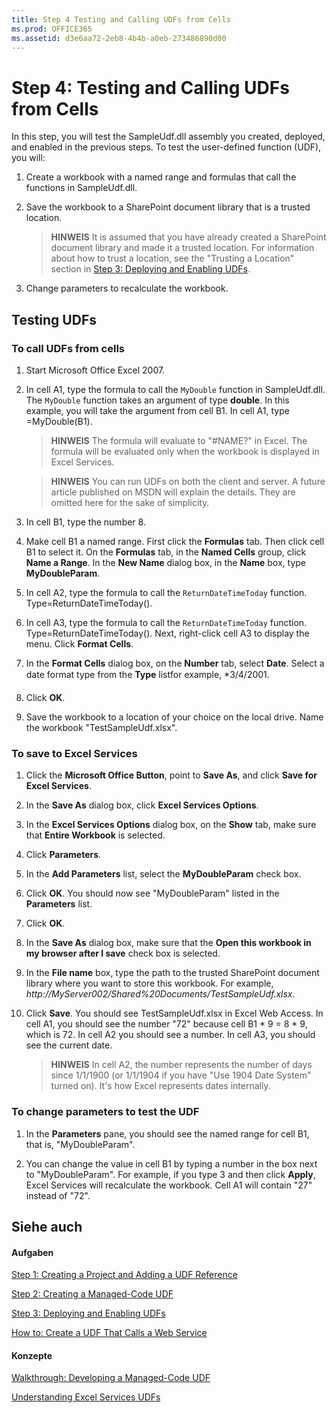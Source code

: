 ```yaml
---
title: Step 4 Testing and Calling UDFs from Cells
ms.prod: OFFICE365
ms.assetid: d3e6aa72-2eb8-4b4b-a0eb-273486890d00
---
```



# Step 4: Testing and Calling UDFs from Cells

In this step, you will test the SampleUdf.dll assembly you created, deployed, and enabled in the previous steps. To test the user-defined function (UDF), you will:
  
    
    


1. Create a workbook with a named range and formulas that call the functions in SampleUdf.dll.
    
  
2. Save the workbook to a SharePoint document library that is a trusted location.
    
    > **HINWEIS**
      > It is assumed that you have already created a SharePoint document library and made it a trusted location. For information about how to trust a location, see the "Trusting a Location" section in  [Step 3: Deploying and Enabling UDFs](step-3-deploying-and-enabling-udfs.md). 
3. Change parameters to recalculate the workbook.
    
  

## Testing UDFs


### To call UDFs from cells


1. Start Microsoft Office Excel 2007.
    
  
2. In cell A1, type the formula to call the  `MyDouble` function in SampleUdf.dll. The `MyDouble` function takes an argument of type **double**. In this example, you will take the argument from cell B1. In cell A1, type =MyDouble(B1).
    
    > **HINWEIS**
      > The formula will evaluate to "#NAME?" in Excel. The formula will be evaluated only when the workbook is displayed in Excel Services. 

    > **HINWEIS**
      > You can run UDFs on both the client and server. A future article published on MSDN will explain the details. They are omitted here for the sake of simplicity. 
3. In cell B1, type the number 8.
    
  
4. Make cell B1 a named range. First click the **Formulas** tab. Then click cell B1 to select it. On the **Formulas** tab, in the **Named Cells** group, click **Name a Range**. In the **New Name** dialog box, in the **Name** box, type **MyDoubleParam**.
    
  
5. In cell A2, type the formula to call the  `ReturnDateTimeToday` function. Type=ReturnDateTimeToday().
    
  
6. In cell A3, type the formula to call the  `ReturnDateTimeToday` function. Type=ReturnDateTimeToday(). Next, right-click cell A3 to display the menu. Click **Format Cells**.
    
  
7. In the **Format Cells** dialog box, on the **Number** tab, select **Date**. Select a date format type from the **Type** listfor example, *3/4/2001.
    
  
8. Click **OK**.
    
  
9. Save the workbook to a location of your choice on the local drive. Name the workbook "TestSampleUdf.xlsx". 
    
  

### To save to Excel Services


1. Click the **Microsoft Office Button**, point to **Save As**, and click **Save for Excel Services**. 
    
  
2. In the **Save As** dialog box, click **Excel Services Options**.
    
  
3. In the **Excel Services Options** dialog box, on the **Show** tab, make sure that **Entire Workbook** is selected.
    
  
4. Click **Parameters**. 
    
  
5. In the **Add Parameters** list, select the **MyDoubleParam** check box.
    
  
6. Click **OK**. You should now see "MyDoubleParam" listed in the **Parameters** list.
    
  
7. Click **OK**.
    
  
8. In the **Save As** dialog box, make sure that the **Open this workbook in my browser after I save** check box is selected.
    
  
9. In the **File name** box, type the path to the trusted SharePoint document library where you want to store this workbook. For example, _http://MyServer002/Shared%20Documents/TestSampleUdf.xlsx_.
    
  
10. Click **Save**. You should see TestSampleUdf.xlsx in Excel Web Access. In cell A1, you should see the number "72" because cell B1 * 9 = 8 * 9, which is 72. In cell A2 you should see a number. In cell A3, you should see the current date. 
    
    > **HINWEIS**
      > In cell A2, the number represents the number of days since 1/1/1900 (or 1/1/1904 if you have "Use 1904 Date System" turned on). It's how Excel represents dates internally. 

### To change parameters to test the UDF


1. In the **Parameters** pane, you should see the named range for cell B1, that is, "MyDoubleParam".
    
  
2. You can change the value in cell B1 by typing a number in the box next to "MyDoubleParam". For example, if you type 3 and then click **Apply**, Excel Services will recalculate the workbook. Cell A1 will contain "27" instead of "72". 
    
  

## Siehe auch


#### Aufgaben


  
    
    
 [Step 1: Creating a Project and Adding a UDF Reference](step-1-creating-a-project-and-adding-a-udf-reference.md)
  
    
    
 [Step 2: Creating a Managed-Code UDF](step-2-creating-a-managed-code-udf.md)
  
    
    
 [Step 3: Deploying and Enabling UDFs](step-3-deploying-and-enabling-udfs.md)
  
    
    
 [How to: Create a UDF That Calls a Web Service](how-to-create-a-udf-that-calls-a-web-service.md)
#### Konzepte


  
    
    
 [Walkthrough: Developing a Managed-Code UDF](walkthrough-developing-a-managed-code-udf.md)
  
    
    
 [Understanding Excel Services UDFs](understanding-excel-services-udfs.md)
